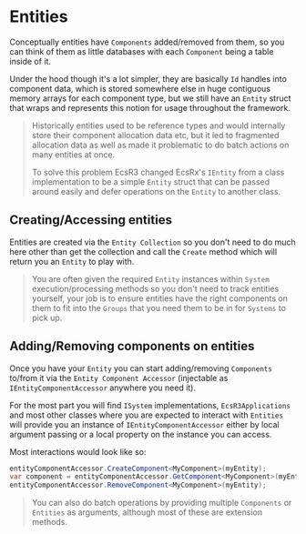 # Entities

Conceptually entities have `Components` added/removed from them, so you can think of them as little databases with each `Component` being a table inside of it.

Under the hood though it's a lot simpler, they are basically `Id` handles into component data, which is stored somewhere else in huge contiguous memory arrays for each component type, but we still have an `Entity` struct that wraps and represents this notion for usage throughout the framework.

> Historically entities used to be reference types and would internally store their component allocation data etc, but it led to fragmented allocation data as well as made it problematic to do batch actions on many entities at once.
> 
> To solve this problem EcsR3 changed EcsRx's `IEntity` from a class implementation to be a simple `Entity` struct that can be passed around easily and defer operations on the `Entity` to another class.

## Creating/Accessing entities

Entities are created via the `Entity Collection` so you don't need to do much here other than get the collection and call the `Create` method which will return you an `Entity` to play with.

> You are often given the required `Entity` instances within `System` execution/processing methods so you don't need to track entities yourself, your job is to ensure entities have the right components on them to fit into the `Groups` that you need them to be in for `Systems` to pick up.

## Adding/Removing components on entities

Once you have your `Entity` you can start adding/removing `Components` to/from it via the `Entity Component Accessor` (injectable as `IEntityComponentAccessor` anywhere you need it).

For the most part you will find `ISystem` implementations, `EcsR3Applications` and most other classes where you are expected to interact with `Entities` will provide you an instance of `IEntityComponentAccessor` either by local argument passing or a local property on the instance you can access.

Most interactions would look like so:

```csharp
entityComponentAccessor.CreateComponent<MyComponent>(myEntity);
var component = entityComponentAccessor.GetComponent<MyComponent>(myEntity);
entityComponentAccessor.RemoveComponent<MyComponent>(myEntity);
```

> You can also do batch operations by providing multiple `Components` or `Entities` as arguments, although most of these are extension methods.